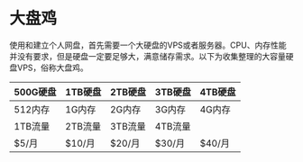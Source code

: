
# 大盘鸡

使用和建立个人网盘，首先需要一个大硬盘的VPS或者服务器。CPU、内存性能并没有要求，但是硬盘一定要足够大，满意储存需求。以下为收集整理的大容量硬盘VPS，俗称大盘鸡。

| 500G硬盘 | 1TB硬盘 | 2TB硬盘 | 3TB硬盘 | 4TB硬盘 |
|---------|--------|---------|--------|--------|
| 512内存 | 1G内存 | 2G内存 | 3G内存 | 4G内存  |
| 1TB流量 | 2TB流量 | 3TB流量  | 4TB流量   |
| $5/月 | $10/月 | $20/月 | $30/月 | $40/月 |



<!--stackedit_data:
eyJoaXN0b3J5IjpbLTk3MjgxMjkwNiwxODI1MTMxNjg4LC03MT
IwODIzMV19
-->